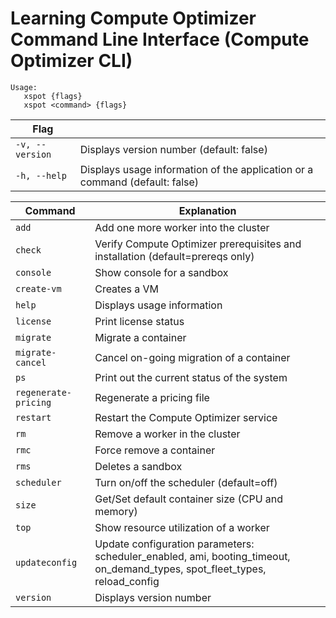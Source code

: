 # Learning Compute Optimizer Command Line Interface (Compute Optimizer CLI)

```
Usage:
   xspot {flags}
   xspot <command> {flags}
```

| Flag            |                                                                             |
| --------------- | --------------------------------------------------------------------------- |
| `-v, --version` | Displays version number (default: false)                                    |
| `-h, --help`    | Displays usage information of the application or a command (default: false) |

| Command              | Explanation                                                                                                                       |
| -------------------- | --------------------------------------------------------------------------------------------------------------------------------- |
| `add`                | Add one more worker into the cluster                                                                                              |
| `check`              | Verify Compute Optimizer prerequisites and installation (default=prereqs only)                                                               |
| `console`            | Show console for a sandbox                                                                                                        |
| `create-vm`          | Creates a VM                                                                                                                      |
| `help`               | Displays usage information                                                                                                        |
| `license`            | Print license status                                                                                                              |
| `migrate`            | Migrate a container                                                                                                               |
| `migrate-cancel`     | Cancel on-going migration of a container                                                                                          |
| `ps`                 | Print out the current status of the system                                                                                        |
| `regenerate-pricing` | Regenerate a pricing file                                                                                                         |
| `restart`            | Restart the Compute Optimizer service                                                                                                        |
| `rm`                 | Remove a worker in the cluster                                                                                                    |
| `rmc`                | Force remove a container                                                                                                          |
| `rms`                | Deletes a sandbox                                                                                                                 |
| `scheduler`          | Turn on/off the scheduler (default=off)                                                                                           |
| `size`               | Get/Set default container size (CPU and memory)                                                                                   |
| `top`                | Show resource utilization of a worker                                                                                             |
| `updateconfig`       | Update configuration parameters: scheduler\_enabled, ami, booting\_timeout, on\_demand\_types, spot\_fleet\_types, reload\_config |
| `version`            | Displays version number                                                                                                           |
